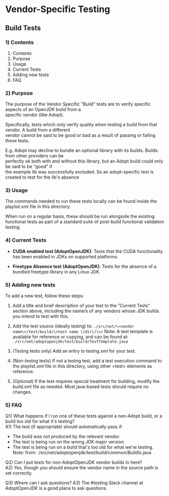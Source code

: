 # Vendor-Specific Testing

## Build Tests

### 1) Contents
1) Contents
2) Purpose
3) Usage
4) Current Tests
5) Adding new tests
6) FAQ

### 2) Purpose

The purpose of the Vendor Specific "Build" tests are to verify specific aspects of an OpenJDK build from a  
specific vendor (like Adopt).  

Specifically, tests which only verify quality when testing a build from that vendor. A build from a different  
vendor cannot be said to be good or bad as a result of passing or failing these tests.  

E.g. Adopt may decline to bundle an optional library with its builds. Builds from other providers can be  
perfectly ok both with and without this library, but an Adopt build could only be said to be "good" if  
the example lib was successfully excluded. So an adopt-specific test is created to test for the lib's absence 
 
### 3) Usage

The commands needed to run these tests locally can be found inside the playlist.xml file in this directory.

When run on a regular basis, these should be run alongside the existing functional tests as part of
a standard suite of post-build functional validation testing.

### 4) Current Tests

- **CUDA enabled test (AdoptOpenJDK)**: Tests that the CUDA functionality has been enabled in JDKs on supported platforms.
  
- **Freetype Absence test (AdoptOpenJDK)**: Tests for the absence of a bundled freetype library in any Linux JDK.

### 5) Adding new tests

To add a new test, follow these steps:

1) Add a title and brief description of your test to the "Current Tests" section above, including
the name/s of any vendors whose JDK builds you intend to test with this.

2) Add the test source (ideally testng) to:
```./src/net/\<vendor name\>/test/build/\<test name \(dir\)\>/```
Note: A test template is available for reference or copying, and can be found at:
```./src/net/adoptopenjdk/test/build/TestTemplate.java```

3) (Testng tests only) Add an entry to testng.xml for your test.

3) (Non-testng tests) If not a testng test, add a test execution command to the playlist.xml file in this directory, using other \<test\> elements as reference.

4) (Optional) If the test requires special treatment for building, modify the build.xml file as needed. Most java-based tests should require no changes.

### 5) FAQ

Q1) What happens if I run one of these tests against a non-Adopt build, or a build too old for what it's testing?  
A1) The test (if appropriate) should automatically pass if:  
- The build was not produced by the relevant vendor.  
- The test is being run on the wrong JDK major version.  
- The test is being run on a build that's too old for what we're testing.  
Note:  from: ./src/net/adoptopenjdk/test/build/common/BuildIs.java  

Q2) Can I put tests for non-AdoptOpenJDK vendor builds in here?  
A2) Yes, though you should ensure the vendor name in the source path is set correctly.

Q3) Where can I ask questions?
A3) The #testing Slack channel at AdoptOpenJDK is a good place to ask questions.
